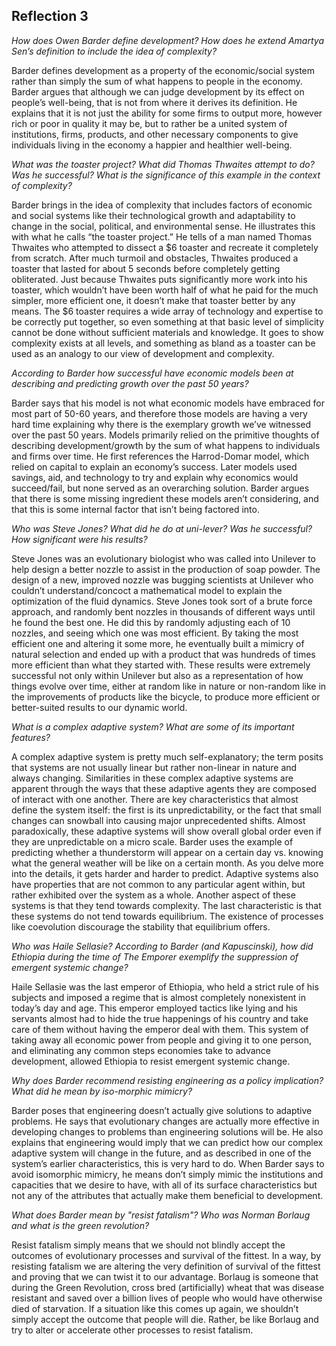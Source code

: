 ## Reflection 3

*How does Owen Barder define development? How does he extend Amartya Sen’s definition to include the idea of complexity?*   

Barder defines development as a property of the economic/social system rather than simply the sum of what happens to people in the economy. Barder argues that although we can judge development by its effect on people’s well-being, that is not from where it derives its definition. He explains that it is not just the ability for some firms to output more, however rich or poor in quality it may be, but to rather be a united system of institutions, firms, products, and other necessary components to give individuals living in the economy a happier and healthier well-being.

*What was the toaster project? What did Thomas Thwaites attempt to do? Was he successful? What is the significance of this example in the context of complexity?*   

Barder brings in the idea of complexity that includes factors of economic and social systems like their technological growth and adaptability to change in the social, political, and environmental sense. He illustrates this with what he calls “the toaster project.” He tells of a man named Thomas Thwaites who attempted to dissect a $6 toaster and recreate it completely from scratch. After much turmoil and obstacles, Thwaites produced a toaster that lasted for about 5 seconds before completely getting obliterated. Just because Thwaites puts significantly more work into his toaster, which wouldn’t have been worth half of what he paid for the much simpler, more efficient one, it doesn’t make that toaster better by any means. The $6 toaster requires a wide array of technology and expertise to be correctly put together, so even something at that basic level of simplicity cannot be done without sufficient materials and knowledge. It goes to show complexity exists at all levels, and something as bland as a toaster can be used as an analogy to our view of development and complexity.

*According to Barder how successful have economic models been at describing and predicting growth over the past 50 years?*   

Barder says that his model is not what economic models have embraced for most part of 50-60 years, and therefore those models are having a very hard time explaining why there is the exemplary growth we’ve witnessed over the past 50 years. Models primarily relied on the primitive thoughts of describing development/growth by the sum of what happens to individuals and firms over time. He first references the Harrod-Domar model, which relied on capital to explain an economy’s success. Later models used savings, aid, and technology to try and explain why economics would succeed/fail, but none served as an overarching solution. Barder argues that there is some missing ingredient these models aren’t considering, and that this is some internal factor that isn’t being factored into.

*Who was Steve Jones? What did he do at uni-lever? Was he successful? How significant were his results?*   

Steve Jones was an evolutionary biologist who was called into Unilever to help design a better nozzle to assist in the production of soap powder. The design of a new, improved nozzle was bugging scientists at Unilever who couldn’t understand/concoct a mathematical model to explain the optimization of the fluid dynamics. Steve Jones took sort of a brute force approach, and randomly bent nozzles in thousands of different ways until he found the best one. He did this by randomly adjusting each of 10 nozzles, and seeing which one was most efficient. By taking the most efficient one and altering it some more, he eventually built a mimicry of natural selection and ended up with a product that was hundreds of times more efficient than what they started with. These results were extremely successful not only within Unilever but also as a representation of how things evolve over time, either at random like in nature or non-random like in the improvements of products like the bicycle, to produce more efficient or better-suited results to our dynamic world.

*What is a complex adaptive system? What are some of its important features?*   

A complex adaptive system is pretty much self-explanatory; the term posits that systems are not usually linear but rather non-linear in nature and always changing. Similarities in these complex adaptive systems are apparent through the ways that these adaptive agents they are composed of interact with one another. There are key characteristics that almost define the system itself: the first is its unpredictability, or the fact that small changes can snowball into causing major unprecedented shifts. Almost paradoxically, these adaptive systems will show overall global order even if they are unpredictable on a micro scale. Barder uses the example of predicting whether a thunderstorm will appear on a certain day vs. knowing what the general weather will be like on a certain month. As you delve more into the details, it gets harder and harder to predict. Adaptive systems also have properties that are not common to any particular agent within, but rather exhibited over the system as a whole. Another aspect of these systems is that they tend towards complexity. The last characteristic is that these systems do not tend towards equilibrium. The existence of processes like coevolution discourage the stability that equilibrium offers.

*Who was Haile Sellasie?  According to Barder (and Kapuscinski), how did Ethiopia during the time of The Emporer exemplify the suppression of emergent systemic change?*   

Haile Sellasie was the last emperor of Ethiopia, who held a strict rule of his subjects and imposed a regime that is almost completely nonexistent in today’s day and age. This emperor employed tactics like lying and his servants almost had to hide the true happenings of his country and take care of them without having the emperor deal with them. This system of taking away all economic power from people and giving it to one person, and eliminating any common steps economies take to advance development, allowed Ethiopia to resist emergent systemic change.

*Why does Barder recommend resisting engineering as a policy implication? What did he mean by iso-morphic mimicry?*   

Barder poses that engineering doesn’t actually give solutions to adaptive problems. He says that evolutionary changes are actually more effective in developing changes to problems than engineering solutions will be. He also explains that engineering would imply that we can predict how our complex adaptive system will change in the future, and as described in one of the system’s earlier characteristics, this is very hard to do. When Barder says to avoid isomorphic mimicry, he means don’t simply mimic the institutions and capacities that we desire to have, with all of its surface characteristics but not any of the attributes that actually make them beneficial to development. 

*What does Barder mean by "resist fatalism"? Who was Norman Borlaug and what is the green revolution?*   

Resist fatalism simply means that we should not blindly accept the outcomes of evolutionary processes and survival of the fittest. In a way, by resisting fatalism we are altering the very definition of survival of the fittest and proving that we can twist it to our advantage. Borlaug is someone that during the Green Revolution, cross bred (artificially) wheat that was disease resistant and saved over a billion lives of people who would have otherwise died of starvation. If a situation like this comes up again, we shouldn’t simply accept the outcome that people will die. Rather, be like Borlaug and try to alter or accelerate other processes to resist fatalism.
